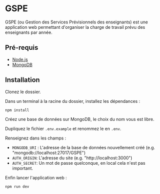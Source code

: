 # GSPE

GSPE (ou Gestion des Services Prévisionnels des enseignants) est une application web permettant d'organiser la charge de travail prévu des enseignants par année.


## Pré-requis

* [Node.js](https://nodejs.org/en/download/package-manager)
* [MongoDB](https://www.mongodb.com/products/self-managed/community-edition)

## Installation

Clonez le dossier.

Dans un terminal à la racine du dossier, installez les dépendances :

```bash
npm install
```

Créez une base de données sur MongoDB, le choix du nom vous est libre.

Dupliquez le fichier `.env.example` et renommez le en `.env`.

Renseignez dans les champs :

* `MONGODB_URI` : L'adresse de la base de données nouvellement créé (e.g. "mongodb://localhost:27017/GSPE")
* `AUTH_ORIGIN`: L'adresse du site (e.g. "http://localhost:3000")
* `AUTH_SECRET`: Un mot de passe quelconque, en local cela n'est pas important.

Enfin lancer l'application web :

```bash
npm run dev
```